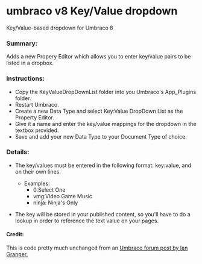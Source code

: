 # umbraco v8 Key/Value dropdown
Key/Value-based dropdown for Umbraco 8



### Summary:

Adds a new Propery Editor which allows you to enter key/value pairs to be listed in a dropbox. 



### Instructions:

* Copy the KeyValueDropDownList folder into you Umbraco's App_Plugins folder.
* Restart Umbraco.
* Create a new Data Type and select Key:Value DropDown List as the Property Editor.
* Give it a name and enter the key/value mappings for the dropdown in the textbox provided. 
* Save and add your new Data Type to your Document Type of choice.



### Details:

* The key/values must be entered in the following format: key:value, and on their own lines.

  * Examples: 
    * 0:Select One
    * vmg:Video Game Music
    * ninja: Ninja's Only

* The key will be stored in your published content, so you'll have to do a lookup in order to reference the text value on your pages.

  
#### Credit:
This is code pretty much unchanged from an [Umbraco forum post by Ian Granger.](https://our.umbraco.com/forum/umbraco-7/using-umbraco-7/64690-Simple-package-not-available-TextValue-Dropdown-List)
